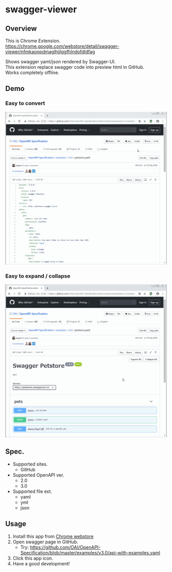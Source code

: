 # swagger-viewer

## Overview

This is Chrome Extension.  
<https://chrome.google.com/webstore/detail/swagger-viewer/nfmkaonpdmaglhjjlggfhlndofdldfag>

Shows swagger yaml/json rendered by Swagger-UI.  
This extension replace swagger code into preview html in GitHub.  
Works completely offline.  

## Demo

### Easy to convert

![Demo](README-Demo_1.gif)

### Easy to expand / collapse

![Demo](README-Demo_2.gif)

## Spec.

-   Supported sites.
    -   GitHub
-   Supported OpenAPI ver.
    -   2.0
    -   3.0
-   Supported file ext.
    -   yaml
    -   yml
    -   json

## Usage

1.  Install this app from [Chrome webstore](https://chrome.google.com/webstore/detail/swagger-viewer/nfmkaonpdmaglhjjlggfhlndofdldfag)
2.  Open swagger page in GitHub.
    -   Try: <https://github.com/OAI/OpenAPI-Specification/blob/master/examples/v3.0/api-with-examples.yaml>
3.  Click this app icon.
4.  Have a good development!
